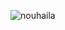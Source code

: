 ![nouhaila](https://github.com/okko222/okko222/assets/107776003/88283ba1-5197-4f6c-8049-37dffef4be3f)
